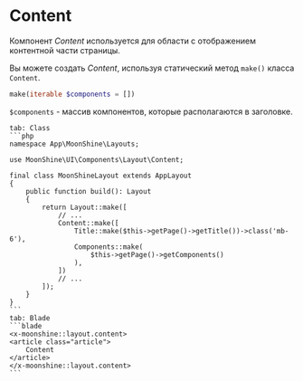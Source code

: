 # Content

Компонент *Content* используется для области с отображением контентной части страницы.

Вы можете создать *Content*, используя статический метод `make()` класса `Content`.

```php
make(iterable $components = [])
```

`$components` - массив компонентов, которые располагаются в заголовке.

~~~tabs
tab: Class
```php
namespace App\MoonShine\Layouts;

use MoonShine\UI\Components\Layout\Content;

final class MoonShineLayout extends AppLayout
{
    public function build(): Layout
    {
        return Layout::make([
            // ...
            Content::make([
                Title::make($this->getPage()->getTitle())->class('mb-6'),
                Components::make(
                    $this->getPage()->getComponents()
                ),
            ])
            // ...
        ]);
    }
}
```
tab: Blade
```blade
<x-moonshine::layout.content>
<article class="article">
    Content
</article>
</x-moonshine::layout.content>
```
~~~

